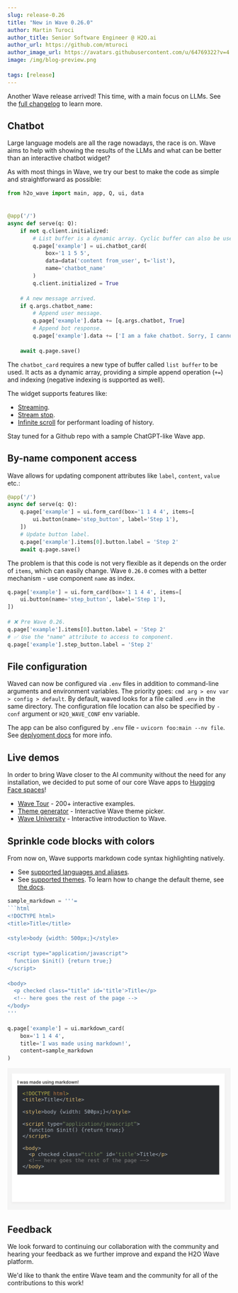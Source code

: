 ```yaml
---
slug: release-0.26
title: "New in Wave 0.26.0"
author: Martin Turoci
author_title: Senior Software Engineer @ H2O.ai
author_url: https://github.com/mturoci
author_image_url: https://avatars.githubusercontent.com/u/64769322?v=4
image: /img/blog-preview.png

tags: [release]
---
```


Another Wave release arrived! This time, with a main focus on LLMs. See the [full changelog](https://github.com/h2oai/wave/releases/tag/v0.26.0) to learn more.

<!--truncate-->

## Chatbot

Large language models are all the rage nowadays, the race is on. Wave aims to help with showing the results of the LLMs and what can be better than an interactive chatbot widget?

As with most things in Wave, we try our best to make the code as simple and straightforward as possible:

```py
from h2o_wave import main, app, Q, ui, data


@app('/')
async def serve(q: Q):
    if not q.client.initialized:
        # List buffer is a dynamic array. Cyclic buffer can also be used. Must have exactly 2 fields - content and from_user.
        q.page['example'] = ui.chatbot_card(
            box='1 1 5 5',
            data=data('content from_user', t='list'),
            name='chatbot_name'
        )
        q.client.initialized = True

    # A new message arrived.
    if q.args.chatbot_name:
        # Append user message.
        q.page['example'].data += [q.args.chatbot, True]
        # Append bot response.
        q.page['example'].data += ['I am a fake chatbot. Sorry, I cannot help you.', False]

    await q.page.save()
```

The `chatbot_card` requires a new type of buffer called `list buffer` to be used. It acts as a dynamic array, providing a simple append operation (`+=`) and indexing (negative indexing is supported as well).

The widget supports features like:

* [Streaming](/docs/examples/chatbot-stream).
* [Stream stop](/docs/examples/chatbot-events-stop).
* [Infinite scroll](/docs/examples/chatbot-events-stop) for performant loading of history.

Stay tuned for a Github repo with a sample ChatGPT-like Wave app.

## By-name component access

Wave allows for updating component attributes like `label`, `content`, `value` etc.:

```py {7}
@app('/')
async def serve(q: Q):
    q.page['example'] = ui.form_card(box='1 1 4 4', items=[
        ui.button(name='step_button', label='Step 1'),
    ])
    # Update button label.
    q.page['example'].items[0].button.label = 'Step 2'
    await q.page.save()
```

The problem is that this code is not very flexible as it depends on the order of `items`, which can easily change. Wave `0.26.0` comes with a better mechanism - use component `name` as index.

```py
q.page['example'] = ui.form_card(box='1 1 4 4', items=[
    ui.button(name='step_button', label='Step 1'),
])

# ❌ Pre Wave 0.26.
q.page['example'].items[0].button.label = 'Step 2'
# ✅ Use the "name" attribute to access to component.
q.page['example'].step_button.label = 'Step 2'
```

## File configuration

Waved can now be configured via `.env` files in addition to command-line arguments and environment variables. The priority goes: `cmd arg > env var > config > default`. By default, waved looks for a file called `.env` in the same directory. The configuration file location can also be specified by `-conf` argument or `H2O_WAVE_CONF` env variable.

The app can be also configured by `.env` file - `uvicorn foo:main --nv file`. See [deplyoment docs](/docs/deployment/#deploying-wave-apps) for more info.

## Live demos

In order to bring Wave closer to the AI community without the need for any installation, we decided to put some of our core Wave apps to [Hugging Face spaces](https://huggingface.co/h2oai)!

* [Wave Tour](https://huggingface.co/spaces/h2oai/wave-tour) - 200+ interactive examples.
* [Theme generator](https://huggingface.co/spaces/h2oai/theme-generator) - Interactive Wave theme picker.
* [Wave University](https://huggingface.co/spaces/h2oai/wave-university) - Interactive introduction to Wave.

## Sprinkle code blocks with colors

From now on, Wave supports markdown code syntax highlighting natively.

* See [supported languages and aliases](https://github.com/highlightjs/highlight.js/blob/main/SUPPORTED_LANGUAGES.md).
* See [supported themes](https://highlightjs.org/static/demo/). To learn how to change the default theme, see [the docs](/docs/widgets/content/markdown#code-syntax-highlighting).

```py
sample_markdown = '''=
```html
<!DOCTYPE html>
<title>Title</title>

<style>body {width: 500px;}</style>

<script type="application/javascript">
  function $init() {return true;}
</script>

<body>
  <p checked class="title" id='title'>Title</p>
  <!-- here goes the rest of the page -->
</body>
'''

q.page['example'] = ui.markdown_card(
    box='1 1 4 4',
    title='I was made using markdown!',
    content=sample_markdown
)
```

![syntax-highlight](assets/2023-06-26/syntax-highlight.png)

## Feedback

We look forward to continuing our collaboration with the community and hearing your feedback as we further improve and expand the H2O Wave platform.

We'd like to thank the entire Wave team and the community for all of the contributions to this work!
